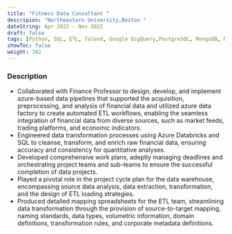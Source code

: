 ```yaml
---
title: "Fitness Data Consultant "
descripion: "Northeastern University,Boston "
dateString: Apr 2022 - Nov 2022
draft: false
tags: [Python, SQL, ETL, Talend, Google BigQuery,PostgreSQL, MongoDB, NumPy, SciPy, scikit-learn, Matplotlib, Seaborn, Plotly, Tableau, Power BI]
showToc: false
weight: 302
--- 
```


### Description

 
- Collaborated with Finance Professor to design, develop, and implement azure-based data pipelines that supported the acquisition, preprocessing, and analysis of financial data and utilized azure data factory to create automated ETL workflows, enabling the seamless integration of financial data from diverse sources, such as market feeds, trading platforms, and economic indicators.
- Engineered data transformation processes using Azure Databricks and SQL to cleanse, transform, and enrich raw financial data, ensuring accuracy and consistency for quantitative analyses.
- Developed comprehensive work plans, adeptly managing deadlines and orchestrating project teams and sub-teams to ensure the successful completion of data projects.
- Played a pivotal role in the project cycle plan for the data warehouse, encompassing source data analysis, data extraction, transformation, and the design of ETL loading strategies.
- Produced detailed mapping spreadsheets for the ETL team, streamlining data transformation through the provision of source-to-target mapping, naming standards, data types, volumetric information, domain definitions, transformation rules, and corporate metadata definitions.

<!-- - Developed and maintained data pipelines, ensuring the seamless flow of data from source systems to data warehouses for analysis and reporting.
- Implemented ETL processes to clean, transform, and load large datasets, enhancing data quality and making it ready for analysis.
- Conducted exploratory data analysis (EDA) to uncover hidden insights within complex datasets and identify patterns that informed data engineering decisions.
- Collaborated with cross-functional teams to design and optimize data architecture, resulting in more efficient data storage and improved data accessibility for analysis.
- Employed statistical techniques and machine learning models to derive actionable business insights, contributing to data-driven decision-making.
- Designed and created interactive data visualizations and dashboards using tools like Tableau or Power BI to present analytical results effectively.
- Worked on data migration projects, ensuring a smooth transition of data between systems while minimizing downtime and data loss.
- Utilized cloud platforms like AWS to set up scalable and cost-effective data infrastructure, supporting both data engineering and analysis needs.
- Automated routine data engineering tasks, saving time and reducing the risk of errors, allowing for faster data delivery to analysts. -->